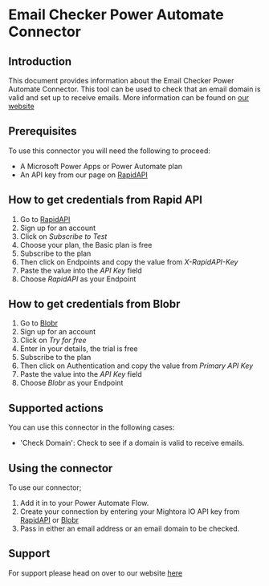 # Email Checker Power Automate Connector 

## Introduction
This document provides information about the Email Checker Power Automate Connector. This tool can be used to check that an email domain is valid and set up to receive emails. 
More information can be found on [our website](https://mightora.io/email-checker/)

## Prerequisites
To use this connector you will need the following to proceed:
* A Microsoft Power Apps or Power Automate plan
* An API key from our page on [RapidAPI](https://mightora.io/email-checker/get-api-key)

## How to get credentials from Rapid API
1. Go to [RapidAPI](https://mightora.io/email-checker/get-api-key)
2. Sign up for an account
3. Click on *Subscribe to Test*
4. Choose your plan, the Basic plan is free
5. Subscribe to the plan
6. Then click on Endpoints and copy the value from *X-RapidAPI-Key*
7. Paste the value into the *API Key* field 
8. Choose *RapidAPI* as your Endpoint

## How to get credentials from Blobr
1. Go to [Blobr](https://mightora.io/email-checker/get-api-key-blobr)
2. Sign up for an account
3. Click on *Try for free*
4. Enter in your details, the trial is free
5. Subscribe to the plan
6. Then click on Authentication and copy the value from *Primary API Key*
7. Paste the value into the *API Key* field 
8. Choose *Blobr* as your Endpoint

## Supported actions
You can use this connector in the following cases:
* 'Check Domain':  Check to see if a domain is valid to receive emails.

## Using the connector 
To use our connector;
1. Add it in to your Power Automate Flow.
2. Create your connection by entering your Mightora IO API key from [RapidAPI](https://mightora.io/email-checker/get-api-key) or [Blobr](https://mightora.io/email-checker/get-api-key-blobr)
3. Pass in either an email address or an email domain to be checked. 

## Support
For support please head on over to our website [here](https://mightora.io/email-checker/)





